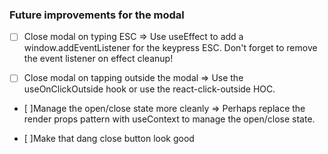 ### Future improvements for the modal

- [ ] Close modal on typing ESC ⇒ Use useEffect to add a window.addEventListener for the keypress ESC. Don't forget to remove the event listener on effect cleanup!

- [ ] Close modal on tapping outside the modal ⇒ Use the useOnClickOutside hook or use the react-click-outside HOC.

- [ ]Manage the open/close state more cleanly ⇒ Perhaps replace the render props pattern with useContext to manage the open/close state.

- [ ]Make that dang close button look good
